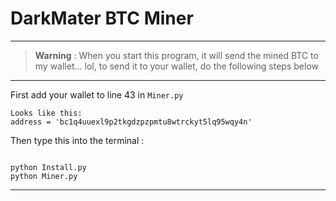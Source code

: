 # DarkMater BTC Miner
----


> **Warning**
>  : When you start this program, it will send the mined BTC to my wallet... lol, to send it to your wallet, do the following steps below




---

First add your wallet to line 43 in ```Miner.py```
```
Looks like this: 
address = 'bc1q4uuexl9p2tkgdzpzpmtu8wtrckyt5lq95wqy4n' 

```

Then type this into the terminal : 
```

python Install.py
python Miner.py

``` 
---
